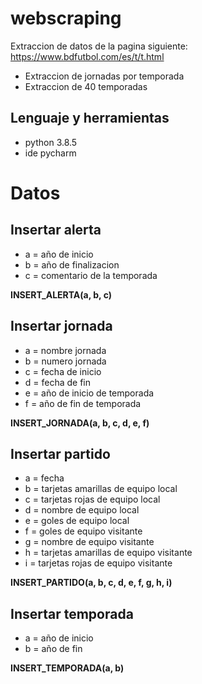 # webscraping

Extraccion de datos de la pagina siguiente: https://www.bdfutbol.com/es/t/t.html

- Extraccion de jornadas por temporada
- Extraccion de 40 temporadas

## Lenguaje y herramientas
- python 3.8.5
- ide pycharm

# Datos

## Insertar alerta
- a = año de inicio
- b = año de finalizacion
- c = comentario de la temporada

**INSERT_ALERTA(a, b, c)**

## Insertar jornada

- a = nombre jornada
- b = numero jornada
- c = fecha de inicio
- d = fecha de fin
- e = año de inicio de temporada
- f = año de fin de temporada

**INSERT_JORNADA(a, b, c, d, e, f)**

## Insertar partido

- a = fecha
- b = tarjetas amarillas de equipo local
- c = tarjetas rojas de equipo local
- d = nombre de equipo local
- e = goles de equipo local
- f = goles de equipo visitante
- g = nombre de equipo visitante
- h = tarjetas amarillas de equipo visitante
- i = tarjetas rojas de equipo visitante

**INSERT_PARTIDO(a, b, c, d, e, f, g, h, i)**

## Insertar temporada

- a = año de inicio
- b = año de fin

**INSERT_TEMPORADA(a, b)**
